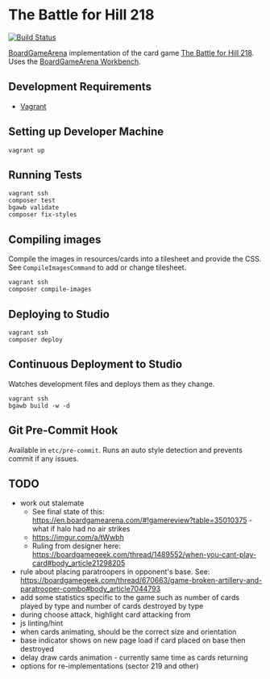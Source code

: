 # The Battle for Hill 218

[![Build Status](https://travis-ci.org/danielholmes/battle-for-hill-218.svg?branch=master)](https://travis-ci.org/danielholmes/battle-for-hill-218)

[BoardGameArena](https://boardgamearena.com/) implementation of the card game 
[The Battle for Hill 218](https://boardgamegeek.com/boardgame/32484/battle-hill-218). Uses the
[BoardGameArena Workbench](https://github.com/danielholmes/bga-workbench).


## Development Requirements

 - [Vagrant](https://www.vagrantup.com/)


## Setting up Developer Machine

```
vagrant up
```


## Running Tests

```
vagrant ssh
composer test
bgawb validate
composer fix-styles
```


## Compiling images

Compile the images in resources/cards into a tilesheet and provide the CSS. See `CompileImagesCommand` to add or change 
tilesheet.

```
vagrant ssh
composer compile-images
```


## Deploying to Studio

```
vagrant ssh
composer deploy
```


## Continuous Deployment to Studio

Watches development files and deploys them as they change.

```
vagrant ssh
bgawb build -w -d
```


## Git Pre-Commit Hook

Available in `etc/pre-commit`. Runs an auto style detection and prevents commit if any issues.


## TODO

 - work out stalemate
   - See final state of this: https://en.boardgamearena.com/#!gamereview?table=35010375 - what if halo had no air strikes
   - https://imgur.com/a/tWwbh
   - Ruling from designer here: https://boardgamegeek.com/thread/1489552/when-you-cant-play-card#body_article21298205
 - rule about placing paratroopers in opponent's base. See: https://boardgamegeek.com/thread/670663/game-broken-artillery-and-paratrooper-combo#body_article7044793
 - add some statistics specific to the game such as number of cards played by type and number of cards destroyed by type
 - during choose attack, highlight card attacking from
 - js linting/hint
 - when cards animating, should be the correct size and orientation
 - base indicator shows on new page load if card placed on base then destroyed
 - delay draw cards animation - currently same time as cards returning
 - options for re-implementations (sector 219 and other)
